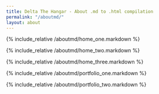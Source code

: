 ```yaml
---
title: Delta The Hangar - About .md to .html compilation
permalink: "/aboutmd/"
layout: about
---
```


{% include_relative /aboutmd/home_one.markdown %}

{% include_relative /aboutmd/home_two.markdown %}

{% include_relative /aboutmd/home_three.markdown %}

{% include_relative /aboutmd/portfolio_one.markdown %}

{% include_relative /aboutmd/portfolio_two.markdown %}